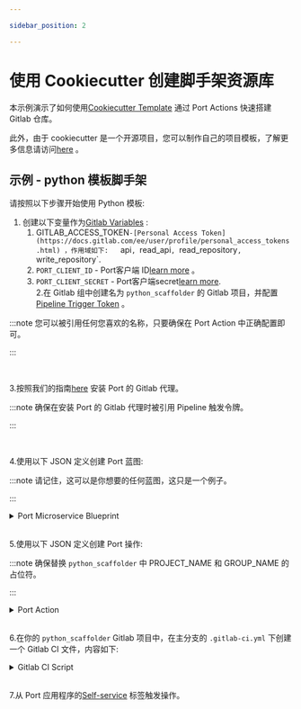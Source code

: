 ```yaml
---

sidebar_position: 2

---
```


# 使用 Cookiecutter 创建脚手架资源库

本示例演示了如何使用[Cookiecutter Template](https://www.cookiecutter.io/templates) 通过 Port Actions 快速搭建 Gitlab 仓库。

此外，由于 cookiecutter 是一个开源项目，您可以制作自己的项目模板，了解更多信息请访问[here](https://cookiecutter.readthedocs.io/en/2.0.2/tutorials.html#create-your-very-own-cookiecutter-project-template) 。

## 示例 - python 模板脚手架

请按照以下步骤开始使用 Python 模板: 

1. 创建以下变量作为[Gitlab Variables](https://docs.gitlab.com/ee/ci/variables/index.html) : 
    1. GITLAB_ACCESS_TOKEN` -[Personal Access Token](https://docs.gitlab.com/ee/user/profile/personal_access_tokens.html) ，作用域如下:   
    `api`, `read_api`, `read_repository`, `write_repository`.
    2. `PORT_CLIENT_ID` - Port客户端 ID[learn more](/build-your-software-catalog/sync-data-to-catalog/api/#get-api-token) 。
    3. `PORT_CLIENT_SECRET` - Port客户端secret[learn more](/build-your-software-catalog/sync-data-to-catalog/api/#get-api-token).
       <br/>
2.在 Gitlab 组中创建名为 `python_scaffolder` 的 Gitlab 项目，并配置[Pipeline Trigger Token](https://docs.gitlab.com/ee/ci/triggers/index.html) 。

:::note 您可以被引用任何您喜欢的名称，只要确保在 Port Action 中正确配置即可。

:::

<br/>

3.按照我们的指南[here](../Installation) 安装 Port 的 Gitlab 代理。

:::note 确保在安装 Port 的 Gitlab 代理时被引用 Pipeline 触发令牌。

:::

<br/>

4.使用以下 JSON 定义创建 Port 蓝图: 

:::note 请记住，这可以是你想要的任何蓝图，这只是一个例子。

:::

<details>
  <summary>Port Microservice Blueprint</summary>

```json showLineNumbers
{
  "identifier": "microservice",
  "title": "Microservice",
  "icon": "Microservice",
  "schema": {
    "properties": {
      "description": {
        "title": "Description",
        "type": "string"
      },
      "url": {
        "title": "URL",
        "format": "url",
        "type": "string"
      }
    },
    "required": []
  },
  "mirrorProperties": {},
  "calculationProperties": {},
  "relations": {}
}
```

</details>
<br/>

5.使用以下 JSON 定义创建 Port 操作: 

:::note 确保替换 `python_scaffolder` 中 PROJECT_NAME 和 GROUP_NAME 的占位符。

:::

<details>
  <summary>Port Action</summary>

```json showLineNumbers
[
  {
    "identifier": "scaffold_gitlab",
    "title": "Scaffold Gitlab Microservice",
    "userInputs": {
      "properties": {
        "description": {
          "title": "Description",
          "type": "string",
          "description": "Short description of your service"
        },
        "service_name": {
          "icon": "DefaultProperty",
          "title": "Service Name",
          "type": "string",
          "description": "Gitlab Project Name"
        },
        "gitlab_username": {
          "title": "Gitlab Username",
          "type": "string",
          "description": "Gitlab username which should match your GITLAB_ACCESS_TOKEN configured in the Gitlab Project Variables"
        },
        "gitlab_group": {
          "title": "Gitlab Group",
          "description": "Gitlab Group to create the project in",
          "type": "string"
        }
      },
      "required": ["service_name", "gitlab_username", "gitlab_group"],
      "order": [
        "service_name",
        "description",
        "gitlab_username",
        "gitlab_group"
      ]
    },
    "invocationMethod": {
      "type": "GITLAB",
      "omitPayload": false,
      "omitUserInputs": false,
      "projectName": "<PROJECT_NAME>",
      "groupName": "<GROUP_NAME>",
      "defaultRef": "main",
      "agent": true
    },
    "trigger": "CREATE",
    "requiredApproval": false
  }
]
```

</details>
<br/>

6.在你的 `python_scaffolder` Gitlab 项目中，在主分支的 `.gitlab-ci.yml` 下创建一个 Gitlab CI 文件，内容如下: 

<details>
<summary>Gitlab CI Script</summary>

```yml showLineNumbers
image: python:3.10.0-alpine

variables:
  COOKIECUTTER_TEMPLATE_URL: "https://gitlab.com/AdriaanRol/cookiecutter-pypackage-gitlab"
  GITLAB_API_URL: "https://gitlab.com/api/v4"
  # GITLAB_ACCESS_TOKEN: """  # This should be set in GitLab's CI/CD environment variables for security

stages: # List of stages for jobs, and their order of execution
  - fetch-port-access-token
  - scaffold
  - create-entity
  - update-run-status

fetch-port-access-token: # Example - get the Port API access token and RunId
  stage: fetch-port-access-token
  except:
    - pushes
  before_script:
    - apk update
    - apk add jq curl -q
  script:
    - |
      accessToken=$(curl -X POST \
        -H 'Content-Type: application/json' \
        -d '{"clientId": "'"$PORT_CLIENT_ID"'", "clientSecret": "'"$PORT_CLIENT_SECRET"'"}' \
        -s 'https://api.getport.io/v1/auth/access_token' | jq -r '.accessToken')
      echo "ACCESS_TOKEN=$accessToken" >> data.env
      runId=$(cat $TRIGGER_PAYLOAD | jq -r '.port_payload.context.runId')
      echo "RUN_ID=$runId" >> data.env
  artifacts:
    reports:
      dotenv: data.env

scaffold:
  before_script: |
    apk update
    apk add jq curl git -q
    pip3 install cookiecutter==2.3.0 -q
  stage: scaffold
  except:
    - pushes
  script:
    - |
      if [[ -z "$gitlab_group" ]]; then
          echo "Gitlab group name must be provided"
          exit 1
      fi

      # Create new repository on GitLab
      NAMESPACE_ID=$(curl -s --header "Private-Token: $GITLAB_ACCESS_TOKEN" "$GITLAB_API_URL/groups/$gitlab_group" | jq -r .id)
      CREATE_REPO_RESPONSE=$(curl -X POST -s "$GITLAB_API_URL/projects" --header "Private-Token: $GITLAB_ACCESS_TOKEN" --form "name=$service_name" --form "namespace_id=$NAMESPACE_ID")
      PROJECT_URL=$(echo $CREATE_REPO_RESPONSE | jq -r .http_url_to_repo)

      # Check if the repository creation was successful
      if [[ -z "$PROJECT_URL" ]]; then
          echo "Failed to create GitLab repository."
          exit 1
      fi

      FIRST_NAME=$(cat $TRIGGER_PAYLOAD | jq -r '.trigger.by.user.firstName')
      LAST_NAME=$(cat $TRIGGER_PAYLOAD | jq -r '.trigger.by.user.lastName')
      EMAIL=$(cat $TRIGGER_PAYLOAD | jq -r '.trigger.by.user.email')
      BLUEPRINT_ID=$(cat $TRIGGER_PAYLOAD | jq -r '.port_payload.context.blueprint')

      echo "PROJECT_URL=$PROJECT_URL" >> data.env
      echo "BLUEPRINT_ID=$BLUEPRINT_ID" >> data.env

      # Generate cookiecutter.yaml file
      cat <<EOF > cookiecutter.yaml
      default_context:
        full_name: "${FIRST_NAME} ${LAST_NAME}"
        email: "${EMAIL}"
        project_short_description: "${description}"
        gitlab_username: "${gitlab_username}"
        project_name: "${service_name}"
      EOF
      cookiecutter $COOKIECUTTER_TEMPLATE_URL --no-input --config-file cookiecutter.yaml --output-dir scaffold_out

      echo "Initializing new repository..."
      git config --global user.email "scaffolder@email.com"
      git config --global user.name "Mighty Scaffolder"
      git config --global init.defaultBranch "main"

      cd scaffold_out/$service_name
      git init
      git add .
      git commit -m "Initial commit"
      GITLAB_HOSTNAME=$(echo "$GITLAB_API_URL" | cut -d'/' -f3)
      git remote add origin https://$gitlab_username:$GITLAB_ACCESS_TOKEN@$GITLAB_HOSTNAME/${gitlab_group}/${service_name}.git
      git push -u origin main
  artifacts:
    reports:
      dotenv: data.env

create-entity:
  stage: create-entity
  except:
    - pushes
  before_script:
    - apk update
    - apk add jq curl -q
  script:
    - |
      curl --location --request POST "https://api.getport.io/v1/blueprints/$BLUEPRINT_ID/entities?upsert=true&run_id=$RUN_ID&create_missing_related_entities=true" \
        --header "Authorization: Bearer $ACCESS_TOKEN" \
        --header "Content-Type: application/json" \
        -d '{"identifier": "'"$service_name"'","title": "'"$service_name"'","properties": {"description": "'"$description"'","url": "'"$PROJECT_URL"'"}, "relations": {}}'

update-run-status:
  stage: update-run-status
  except:
    - pushes
  image: curlimages/curl:latest
  script:
    - |
      curl -X PATCH \
        -H 'Content-Type: application/json' \
        -H "Authorization: Bearer $ACCESS_TOKEN" \
        -d '{"status":"SUCCESS", "message": {"run_status": "Scaffold '"$service_name"' finished successfully!\n Project URL: '"$PROJECT_URL"'"}}' \
        "https://api.getport.io/v1/actions/runs/$RUN_ID"
```

</details>
<br/>

7.从 Port 应用程序的[Self-service](https://app.getport.io/self-serve) 标签触发操作。
